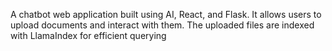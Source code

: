 A chatbot web application built using AI, React, and Flask. It allows users to upload documents and interact with them. The uploaded files are indexed with LlamaIndex for efficient querying
